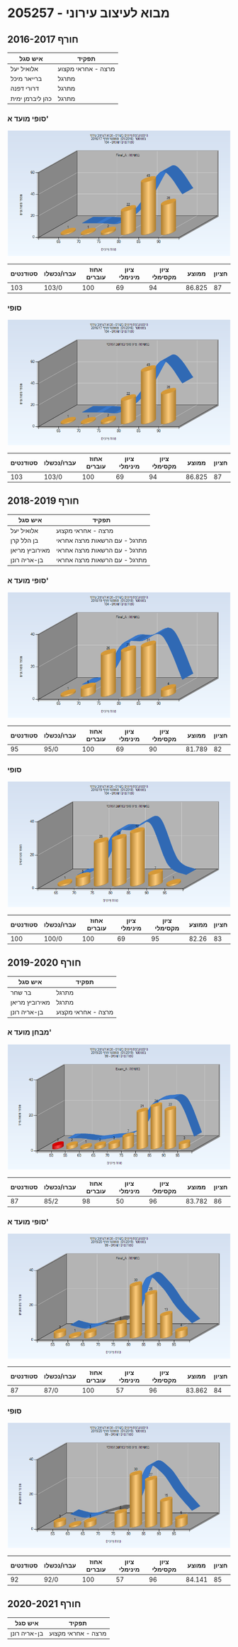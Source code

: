 # 205257 - מבוא לעיצוב עירוני

## חורף 2016-2017

| איש סגל | תפקיד |
| ---- | ---- |
| אלואיל יעל | מרצה - אחראי מקצוע |
| ברייאר מיכל | מתרגל |
| דרורי דפנה | מתרגל |
| כהן ליברמן ימית | מתרגל |

### סופי מועד א'

![201601 Final_A](201601/Final_A.png)

| סטודנטים | עברו/נכשלו | אחוז עוברים | ציון מינימלי | ציון מקסימלי | ממוצע | חציון |
| ---- | ---- | ---- | ---- | ---- | ---- | ---- |
| 103 | 103/0 | 100 | 69 | 94 | 86.825 | 87 |

### סופי

![201601 Finals](201601/Finals.png)

| סטודנטים | עברו/נכשלו | אחוז עוברים | ציון מינימלי | ציון מקסימלי | ממוצע | חציון |
| ---- | ---- | ---- | ---- | ---- | ---- | ---- |
| 103 | 103/0 | 100 | 69 | 94 | 86.825 | 87 |

## חורף 2018-2019

| איש סגל | תפקיד |
| ---- | ---- |
| אלואיל יעל | מרצה - אחראי מקצוע |
| בן הלל קרן | מתרגל - עם הרשאות מרצה אחראי |
| מאירוביץ מריאן | מתרגל - עם הרשאות מרצה אחראי |
| בן-אריה רונן | מתרגל - עם הרשאות מרצה אחראי |

### סופי מועד א'

![201801 Final_A](201801/Final_A.png)

| סטודנטים | עברו/נכשלו | אחוז עוברים | ציון מינימלי | ציון מקסימלי | ממוצע | חציון |
| ---- | ---- | ---- | ---- | ---- | ---- | ---- |
| 95 | 95/0 | 100 | 69 | 90 | 81.789 | 82 |

### סופי

![201801 Finals](201801/Finals.png)

| סטודנטים | עברו/נכשלו | אחוז עוברים | ציון מינימלי | ציון מקסימלי | ממוצע | חציון |
| ---- | ---- | ---- | ---- | ---- | ---- | ---- |
| 100 | 100/0 | 100 | 69 | 95 | 82.26 | 83 |

## חורף 2019-2020

| איש סגל | תפקיד |
| ---- | ---- |
| בר שחר | מתרגל |
| מאירוביץ מריאן | מתרגל |
| בן-אריה רונן | מרצה - אחראי מקצוע |

### מבחן מועד א'

![201901 Exam_A](201901/Exam_A.png)

| סטודנטים | עברו/נכשלו | אחוז עוברים | ציון מינימלי | ציון מקסימלי | ממוצע | חציון |
| ---- | ---- | ---- | ---- | ---- | ---- | ---- |
| 87 | 85/2 | 98 | 50 | 96 | 83.782 | 86 |

### סופי מועד א'

![201901 Final_A](201901/Final_A.png)

| סטודנטים | עברו/נכשלו | אחוז עוברים | ציון מינימלי | ציון מקסימלי | ממוצע | חציון |
| ---- | ---- | ---- | ---- | ---- | ---- | ---- |
| 87 | 87/0 | 100 | 57 | 96 | 83.862 | 84 |

### סופי

![201901 Finals](201901/Finals.png)

| סטודנטים | עברו/נכשלו | אחוז עוברים | ציון מינימלי | ציון מקסימלי | ממוצע | חציון |
| ---- | ---- | ---- | ---- | ---- | ---- | ---- |
| 92 | 92/0 | 100 | 57 | 96 | 84.141 | 85 |

## חורף 2020-2021

| איש סגל | תפקיד |
| ---- | ---- |
| בן-אריה רונן | מרצה - אחראי מקצוע |

